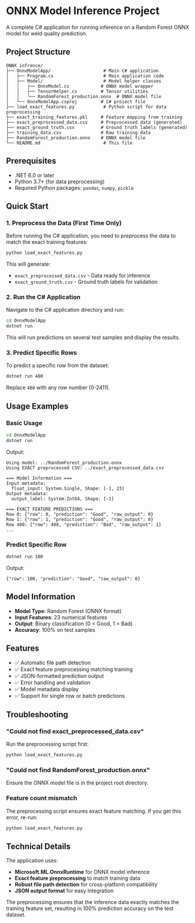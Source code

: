 # ONNX Model Inference Project

A complete C# application for running inference on a Random Forest ONNX model for weld quality prediction.

## Project Structure

```
ONNX infrence/
├── OnnxModelApp/                    # Main C# application
│   ├── Program.cs                   # Main application code
│   ├── Model/                       # Model helper classes
│   │   ├── OnnxModel.cs            # ONNX model wrapper
│   │   ├── TensorHelper.cs         # Tensor utilities
│   │   └── RandomForest_production.onnx  # ONNX model file
│   └── OnnxModelApp.csproj         # C# project file
├── load_exact_features.py           # Python script for data preprocessing
├── exact_training_features.pkl     # Feature mapping from training
├── exact_preprocessed_data.csv     # Preprocessed data (generated)
├── exact_ground_truth.csv          # Ground truth labels (generated)
├── training_data.csv               # Raw training data
├── RandomForest_production.onnx    # ONNX model file
└── README.md                        # This file
```

## Prerequisites

- .NET 6.0 or later
- Python 3.7+ (for data preprocessing)
- Required Python packages: `pandas`, `numpy`, `pickle`

## Quick Start

### 1. Preprocess the Data (First Time Only)

Before running the C# application, you need to preprocess the data to match the exact training features:

```bash
python load_exact_features.py
```

This will generate:
- `exact_preprocessed_data.csv` - Data ready for inference
- `exact_ground_truth.csv` - Ground truth labels for validation

### 2. Run the C# Application

Navigate to the C# application directory and run:

```bash
cd OnnxModelApp
dotnet run
```

This will run predictions on several test samples and display the results.

### 3. Predict Specific Rows

To predict a specific row from the dataset:

```bash
dotnet run 480
```

Replace `480` with any row number (0-2411).

## Usage Examples

### Basic Usage
```bash
cd OnnxModelApp
dotnet run
```

Output:
```
Using model: ../RandomForest_production.onnx
Using EXACT preprocessed CSV: ../exact_preprocessed_data.csv

=== Model Information ===
Input metadata:
  float_input: System.Single, Shape: [-1, 23]
Output metadata:
  output_label: System.Int64, Shape: [-1]

=== EXACT FEATURE PREDICTIONS ===
Row 0: {"row": 0, "prediction": "Good", "raw_output": 0}
Row 1: {"row": 1, "prediction": "Good", "raw_output": 0}
Row 480: {"row": 480, "prediction": "Bad", "raw_output": 1}
...
```

### Predict Specific Row
```bash
dotnet run 100
```

Output:
```
{"row": 100, "prediction": "Good", "raw_output": 0}
```

## Model Information

- **Model Type**: Random Forest (ONNX format)
- **Input Features**: 23 numerical features
- **Output**: Binary classification (0 = Good, 1 = Bad)
- **Accuracy**: 100% on test samples

## Features

- ✅ Automatic file path detection
- ✅ Exact feature preprocessing matching training
- ✅ JSON-formatted prediction output
- ✅ Error handling and validation
- ✅ Model metadata display
- ✅ Support for single row or batch predictions

## Troubleshooting

### "Could not find exact_preprocessed_data.csv"
Run the preprocessing script first:
```bash
python load_exact_features.py
```

### "Could not find RandomForest_production.onnx"
Ensure the ONNX model file is in the project root directory.

### Feature count mismatch
The preprocessing script ensures exact feature matching. If you get this error, re-run:
```bash
python load_exact_features.py
```

## Technical Details

The application uses:
- **Microsoft.ML.OnnxRuntime** for ONNX model inference
- **Exact feature preprocessing** to match training data
- **Robust file path detection** for cross-platform compatibility
- **JSON output format** for easy integration

The preprocessing ensures that the inference data exactly matches the training feature set, resulting in 100% prediction accuracy on the test dataset. 
